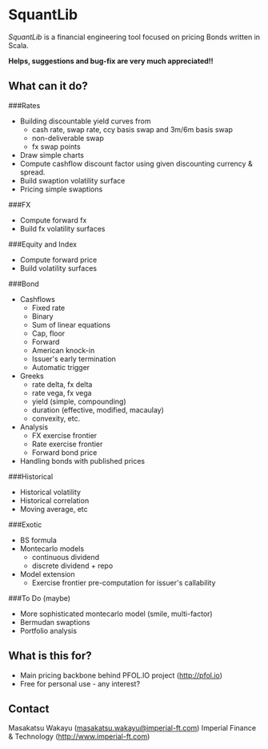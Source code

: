SquantLib
=========

*SquantLib* is a financial engineering tool focused on pricing Bonds written in Scala.

**Helps, suggestions and bug-fix are very much appreciated!!**

## What can it do?
###Rates
* Building discountable yield curves from
  * cash rate, swap rate, ccy basis swap and 3m/6m basis swap
  * non-deliverable swap
  * fx swap points
* Draw simple charts
* Compute cashflow discount factor using given discounting currency & spread.
* Build swaption volatility surface
* Pricing simple swaptions

###FX
* Compute forward fx
* Build fx volatility surfaces

###Equity and Index
* Compute forward price
* Build volatility surfaces

###Bond
* Cashflows
  * Fixed rate
  * Binary
  * Sum of linear equations
  * Cap, floor
  * Forward
  * American knock-in
  * Issuer's early termination
  * Automatic trigger
* Greeks
  * rate delta, fx delta
  * rate vega, fx vega
  * yield (simple, compounding)
  * duration (effective, modified, macaulay)
  * convexity, etc.
* Analysis
  * FX exercise frontier
  * Rate exercise frontier
  * Forward bond price
* Handling bonds with published prices

###Historical
* Historical volatility
* Historical correlation
* Moving average, etc

###Exotic
* BS formula
* Montecarlo models
  * continuous dividend
  * discrete dividend + repo
* Model extension
  * Exercise frontier pre-computation for issuer's callability

###To Do (maybe)
* More sophisticated montecarlo model (smile, multi-factor)
* Bermudan swaptions
* Portfolio analysis

## What is this for?
* Main pricing backbone behind PFOL.IO project (http://pfol.io)
* Free for personal use - any interest?
 
## Contact
Masakatsu Wakayu (masakatsu.wakayu@imperial-ft.com)
Imperial Finance & Technology (http://www.imperial-ft.com)
